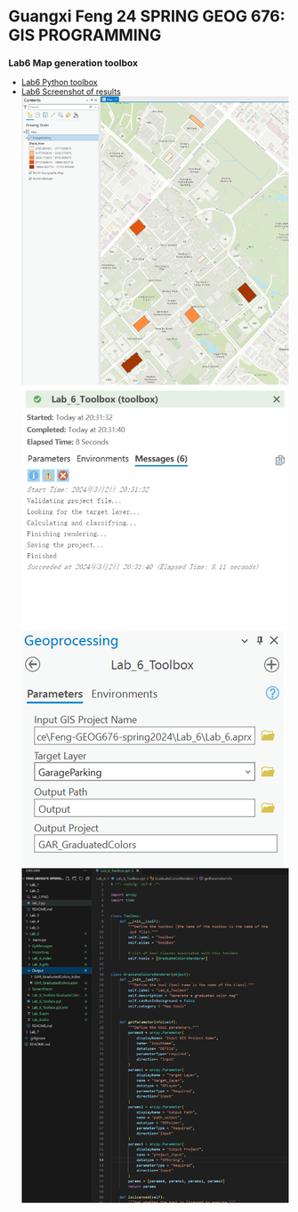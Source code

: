 # Guangxi Feng 24 SPRING GEOG 676: GIS PROGRAMMING
### Lab6  Map generation toolbox


- [Lab6 Python toolbox](Lab_6_Toolbox.pyt)
- [Lab6 Screenshot of results](Screenshot)  
![](Screenshot/Lab_6-1.PNG)  
![](Screenshot/Lab_6-2.PNG)  
![](Screenshot/Lab_6-3.PNG)  
![](Screenshot/Lab_6-4.PNG)  